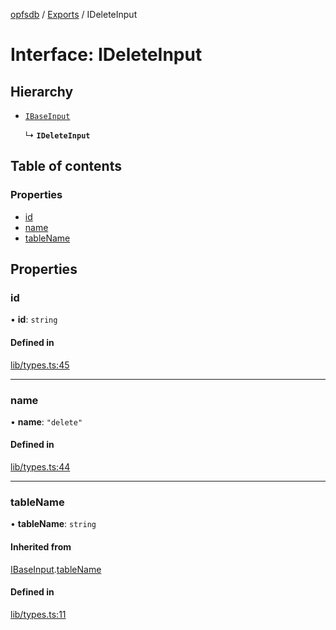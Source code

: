 [opfsdb](../README.md) / [Exports](../modules.md) / IDeleteInput

# Interface: IDeleteInput

## Hierarchy

- [`IBaseInput`](IBaseInput.md)

  ↳ **`IDeleteInput`**

## Table of contents

### Properties

- [id](IDeleteInput.md#id)
- [name](IDeleteInput.md#name)
- [tableName](IDeleteInput.md#tablename)

## Properties

### id

• **id**: `string`

#### Defined in

[lib/types.ts:45](https://github.com/sliterok/opfsdb/blob/bc134c9/lib/types.ts#L45)

___

### name

• **name**: ``"delete"``

#### Defined in

[lib/types.ts:44](https://github.com/sliterok/opfsdb/blob/bc134c9/lib/types.ts#L44)

___

### tableName

• **tableName**: `string`

#### Inherited from

[IBaseInput](IBaseInput.md).[tableName](IBaseInput.md#tablename)

#### Defined in

[lib/types.ts:11](https://github.com/sliterok/opfsdb/blob/bc134c9/lib/types.ts#L11)
